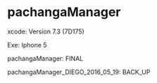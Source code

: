 # pachangaManager

xcode: Version 7.3 (7D175)

Exe: Iphone 5

pachangaManager: FINAL

pachangaManager_DIEGO_2016_05_19: BACK_UP
